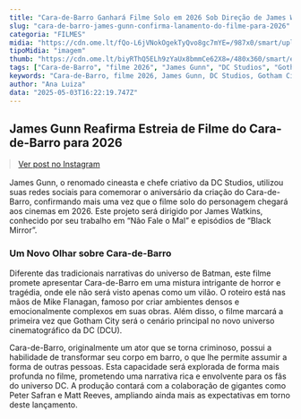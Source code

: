 ```yaml
---
title: "Cara-de-Barro Ganhará Filme Solo em 2026 Sob Direção de James Watkins"
slug: "cara-de-barro-james-gunn-confirma-lanamento-do-filme-para-2026"
categoria: "FILMES"
midia: "https://cdn.ome.lt/fQo-L6jVNokOgekTyQvo8gc7mYE=/987x0/smart/uploads/conteudo/fotos/caradebarro_sbALnlq.jpg"
tipoMidia: "imagem"
thumb: "https://cdn.ome.lt/biyRThQ5ELh9zYaUx8bmmCe62X8=/480x360/smart/extras/conteudos/caradebarro_zOtaZw3.jpg"
tags: ["Cara-de-Barro", "filme 2026", "James Gunn", "DC Studios", "Gotham City", "James Watkins", "Mike Flanagan", "DCU", "filme de terror"]
keywords: "Cara-de-Barro, filme 2026, James Gunn, DC Studios, Gotham City, James Watkins, Mike Flanagan, DCU, filme de terror"
author: "Ana Luiza"
data: "2025-05-03T16:22:19.747Z"
---
```


## James Gunn Reafirma Estreia de Filme do Cara-de-Barro para 2026

<blockquote class="instagram-media" data-instgrm-permalink="https://www.instagram.com/p/DJMhmltgCbF/" data-instgrm-version="14" style="width:100%; max-width:540px; margin:1rem auto;"><a href="https://www.instagram.com/p/DJMhmltgCbF/">Ver post no Instagram</a></blockquote>

James Gunn, o renomado cineasta e chefe criativo da DC Studios, utilizou suas redes sociais para comemorar o aniversário da criação do Cara-de-Barro, confirmando mais uma vez que o filme solo do personagem chegará aos cinemas em 2026. Este projeto será dirigido por James Watkins, conhecido por seu trabalho em “Não Fale o Mal” e episódios de “Black Mirror”.

### Um Novo Olhar sobre Cara-de-Barro

Diferente das tradicionais narrativas do universo de Batman, este filme promete apresentar Cara-de-Barro em uma mistura intrigante de horror e tragédia, onde ele não será visto apenas como um vilão. O roteiro está nas mãos de Mike Flanagan, famoso por criar ambientes densos e emocionalmente complexos em suas obras. Além disso, o filme marcará a primeira vez que Gotham City será o cenário principal no novo universo cinematográfico da DC (DCU).

Cara-de-Barro, originalmente um ator que se torna criminoso, possui a habilidade de transformar seu corpo em barro, o que lhe permite assumir a forma de outras pessoas. Esta capacidade será explorada de forma mais profunda no filme, prometendo uma narrativa rica e envolvente para os fãs do universo DC. A produção contará com a colaboração de gigantes como Peter Safran e Matt Reeves, ampliando ainda mais as expectativas em torno deste lançamento.